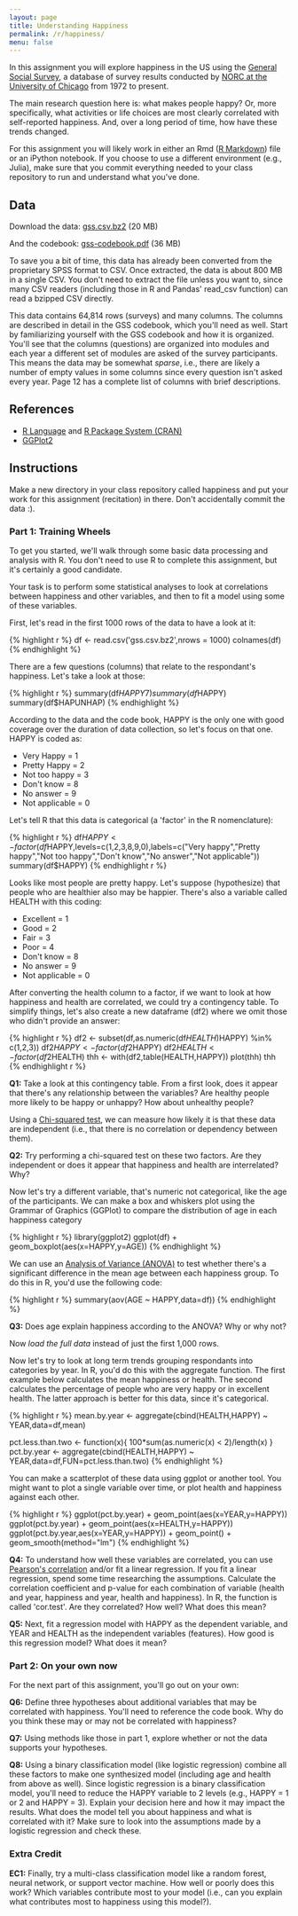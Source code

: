 ```yaml
---
layout: page
title: Understanding Happiness
permalink: /r/happiness/
menu: false
---
```


In this assignment you will explore happiness in the US using the [General Social Survey](http://gss.norc.org/), a database of survey results conducted by [NORC at the University of Chicago](http://www.norc.org/) from 1972 to present.

The main research question here is: what makes people happy? Or, more specifically, what activities or life choices are most clearly correlated with self-reported happiness. And, over a long period of time, how have these trends changed.

For this assignment you will likely work in either an Rmd ([R Markdown](http://rmarkdown.rstudio.com/)) file or an iPython notebook. If you choose to use a different environment (e.g., Julia), make sure that you commit everything needed to your class repository to run and understand what you've done.

## Data

Download the data: [gss.csv.bz2](https://drive.google.com/file/d/1MvP8kSbr10w1DHgwY3vMqukhnnIWvssj/view?usp=sharing) (20 MB) 

And the codebook: [gss-codebook.pdf](https://drive.google.com/file/d/1Ug1Od-GnlNAZv8_0LO-6HJwuvVCMF7WL/view?usp=sharing) (36 MB)

To save you a bit of time, this data has already been converted from the proprietary SPSS format to CSV. Once extracted, the data is about 800 MB in a single CSV. You don't need to extract the file unless you want to, since many CSV readers (including those in R and Pandas' read\_csv function) can read a bzipped CSV directly.

This data contains 64,814 rows (surveys) and many columns. The columns are described in detail in the GSS codebook, which you'll need as well. Start by familiarizing yourself with the GSS codebook and how it is organized. You'll see that the columns (questions) are organized into modules and each year a different set of modules are asked of the survey participants. This means the data may be somewhat *sparse*, i.e., there are likely a number of empty values in some columns since every question isn't asked every year. Page 12 has a complete list of columns with brief descriptions.

## References

 * [R Language](http://www.r-project.org/) and [R Package System (CRAN)](http://cran.rstudio.com/)
 * [GGPlot2](http://ggplot2.org/)

## Instructions

Make a new directory in your class repository called happiness and put your work for this assignment (recitation) in there. Don't accidentally commit the data :).

### Part 1: Training Wheels ###

To get you started, we'll walk through some basic data processing and analysis with R. You don't need to use R to complete this assignment, but it's certainly a good candidate.

Your task is to perform some statistical analyses to look at correlations between happiness and other variables, and then to fit a model using some of these variables.

First, let's read in the first 1000 rows of the data to have a look at it:

{% highlight r %}
df <- read.csv('gss.csv.bz2',nrows = 1000)
colnames(df)
{% endhighlight %}

There are a few questions (columns) that relate to the respondant's happiness.  Let's take a look at those:

{% highlight r %}
summary(df$HAPPY7)
summary(df$HAPPY)
summary(df$HAPUNHAP)
{% endhighlight %}  

According to the data and the code book, HAPPY is the only one with good coverage over the duration of data collection, so let's focus on that one. HAPPY is coded as:

  * Very Happy = 1
  * Pretty Happy = 2
  * Not too happy = 3
  * Don't know = 8
  * No answer = 9
  * Not applicable = 0

Let's tell R that this data is categorical (a 'factor' in the R nomenclature):

{% highlight r %}
df$HAPPY <- factor(df$HAPPY,levels=c(1,2,3,8,9,0),labels=c("Very happy","Pretty happy","Not too happy","Don't know","No answer","Not applicable"))
summary(df$HAPPY)
{% endhighlight r %}

Looks like most people are pretty happy. Let's suppose (hypothesize) that people who are healthier also may be happier. There's also a variable called HEALTH with this coding:

  * Excellent = 1
  * Good = 2
  * Fair = 3
  * Poor = 4
  * Don't know = 8
  * No answer = 9
  * Not applicable = 0

After converting the health column to a factor, if we want to look at how happiness and health are correlated, we could try a contingency table. To simplify things, let's also create a new dataframe (df2) where we omit those who didn't provide an answer:

{% highlight r %}
df2 <- subset(df,as.numeric(df$HEALTH) %in% c(1,2,3,4) & as.numeric(df$HAPPY) %in% c(1,2,3))
df2$HAPPY <- factor(df2$HAPPY)
df2$HEALTH <- factor(df2$HEALTH)
thh <- with(df2,table(HEALTH,HAPPY))
plot(thh)
thh
{% endhighlight r %}

**Q1:** Take a look at this contingency table. From a first look, does it appear that there's any relationship between the variables? Are healthy people more likely to be happy or unhappy? How about unhealthy people?

Using a [Chi-squared test](https://en.wikipedia.org/wiki/Chi-squared_test), we can measure how likely it is that these data are independent (i.e., that there is no correlation or dependency between them).

**Q2:** Try performing a chi-squared test on these two factors. Are they independent or does it appear that happiness and health are interrelated? Why?

Now let's try a different variable, that's numeric not categorical, like the age of the participants. We can make a box and whiskers plot using the Grammar of Graphics (GGPlot) to compare the distribution of age in each happiness category

{% highlight r %}
library(ggplot2)
ggplot(df) + geom_boxplot(aes(x=HAPPY,y=AGE))
{% endhighlight %}

We can use an [Analysis of Variance (ANOVA)](https://en.wikipedia.org/wiki/Analysis_of_variance) to test whether there's a significant difference in the mean age between each happiness group. To do this in R, you'd use the following code:

{% highlight r %}
summary(aov(AGE ~ HAPPY,data=df))
{% endhighlight %}

**Q3:** Does age explain happiness according to the ANOVA? Why or why not?

Now *load the full data* instead of just the first 1,000 rows.

Now let's try to look at long term trends grouping respondants into categories by year. In R, you'd do this with the aggregate function. The first example below calculates the mean happiness or health. The second calculates the percentage of people who are very happy or in excellent health. The latter approach is better for this data, since it's categorical.

{% highlight r %}
mean.by.year <- aggregate(cbind(HEALTH,HAPPY) ~ YEAR,data=df,mean)

pct.less.than.two <- function(x){ 100*sum(as.numeric(x) < 2)/length(x) }
pct.by.year <- aggregate(cbind(HEALTH,HAPPY) ~ YEAR,data=df,FUN=pct.less.than.two)
{% endhighlight %}

You can make a scatterplot of these data using ggplot or another tool. You might want to plot a single variable over time, or plot health and happiness against each other.

{% highlight r %}
ggplot(pct.by.year) + geom_point(aes(x=YEAR,y=HAPPY))
ggplot(pct.by.year) + geom_point(aes(x=HEALTH,y=HAPPY))
ggplot(pct.by.year,aes(x=YEAR,y=HAPPY)) + geom_point() + geom_smooth(method="lm")
{% endhighlight %}

**Q4:** To understand how well these variables are correlated, you can use [Pearson's correlation](https://en.wikipedia.org/wiki/Pearson_correlation_coefficient) and/or fit a linear regression. If you fit a linear regression, spend some time researching the assumptions. Calculate the correlation coefficient and p-value for each combination of variable (health and year, happiness and year, health and happiness). In R, the function is called 'cor.test'. Are they correlated? How well? What does this mean?

**Q5:** Next, fit a regression model with HAPPY as the dependent variable, and YEAR and HEALTH as the independent variables (features). How good is this regression model? What does it mean?

### Part 2: On your own now ###

For the next part of this assignment, you'll go out on your own:


**Q6:** Define three hypotheses about additional variables that may be correlated with happiness. You'll need to reference the code book. Why do you think these may or may not be correlated with happiness?

**Q7:** Using methods like those in part 1, explore whether or not the data supports your hypotheses.

**Q8:** Using a binary classification model (like logistic regression) combine all these factors to make one synthesized model (including age and health from above as well). Since logistic regression is a binary classification model, you'll need to reduce the HAPPY variable to 2 levels (e.g., HAPPY = 1 or 2 and HAPPY = 3). Explain your decision here and how it may impact the results. What does the model tell you about happiness and what is correlated with it? Make sure to look into the assumptions made by a logistic regression and check these.

### Extra Credit

**EC1:** Finally, try a multi-class classification model like a random forest, neural network, or support vector machine. How well or poorly does this work? Which variables contribute most to your model (i.e., can you explain what contributes most to happiness using this model?).
